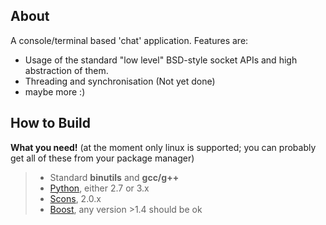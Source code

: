 About
----
A console/terminal based 'chat' application. Features are:  

* Usage of the standard "low level" BSD-style socket APIs and high abstraction of them.
* Threading and synchronisation (Not yet done)
* maybe more :)

How to Build
------------
__What you need!__ (at the moment only linux is supported; you can probably get all of these from your package manager)  

> * Standard __binutils__ and __gcc/g++__
> * [Python](http://python.org), either 2.7 or 3.x
> * [Scons](http://scons.org), 2.0.x 
> * [Boost](http://boost.org), any version >1.4 should be ok
